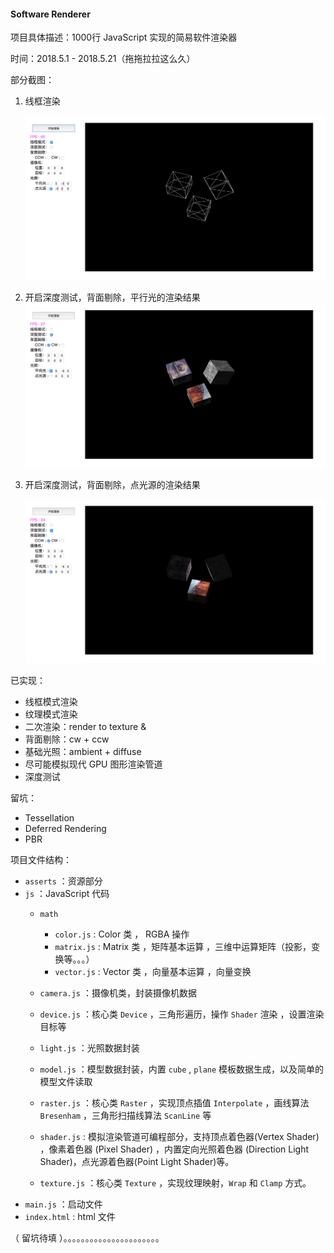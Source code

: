 #### Software Renderer

项目具体描述：1000行 JavaScript 实现的简易软件渲染器

时间：2018.5.1 - 2018.5.21（拖拖拉拉这么久）

部分截图：

1. 线框渲染

   ![image-20180521192811947](https://github.com/KsGin/Software-Renderer/blob/master/screenshots/r1.png?raw=true)

2. 开启深度测试，背面剔除，平行光的渲染结果![image-20180521192611977](https://github.com/KsGin/Software-Renderer/blob/master/screenshots/r2.png?raw=true)

3. 开启深度测试，背面剔除，点光源的渲染结果

   ![image-20180521192953149](https://github.com/KsGin/Software-Renderer/blob/master/screenshots/r3.png?raw=true)

已实现：

+ 线框模式渲染
+ 纹理模式渲染
+ 二次渲染：render to texture & 
+ 背面剔除：cw + ccw
+ 基础光照：ambient + diffuse 
+ 尽可能模拟现代 GPU 图形渲染管道
+ 深度测试

留坑：

+ Tessellation
+ Deferred Rendering
+ PBR

项目文件结构：

+ `asserts` ：资源部分
+ `js` ：JavaScript 代码
    + `math`
        + `color.js` : Color 类 ， RGBA 操作
        + `matrix.js` : Matrix 类 ，矩阵基本运算 ，三维中运算矩阵（投影，变换等。。。）
        + `vector.js` : Vector 类 ，向量基本运算 ，向量变换

    + `camera.js` ：摄像机类，封装摄像机数据
    + `device.js` ：核心类 `Device` ，三角形遍历，操作 `Shader` 渲染 ，设置渲染目标等
    + `light.js` ：光照数据封装
    + `model.js` ：模型数据封装，内置 `cube` , `plane` 模板数据生成，以及简单的模型文件读取
    + `raster.js` ：核心类 `Raster` ，实现顶点插值 `Interpolate` ，画线算法 `Bresenham` ，三角形扫描线算法 `ScanLine` 等
    + `shader.js` : 模拟渲染管道可编程部分，支持顶点着色器(Vertex Shader) ，像素着色器 (Pixel Shader) ，内置定向光照着色器 (Direction Light Shader)，点光源着色器(Point Light Shader)等。
    + `texture.js` ：核心类 `Texture` ，实现纹理映射，`Wrap` 和 `Clamp` 方式。
+ `main.js` ：启动文件
+ `index.html` : html 文件    



（ 留坑待填 ）。。。。。。。。。。。。。。。。。。。。。。



